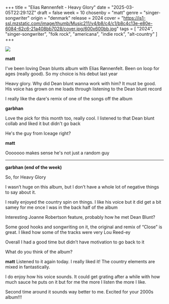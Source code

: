 +++
title = "Elias Rønnenfelt - Heavy Glory"
date = "2025-03-05T22:29:12Z"
draft = false
week = 10
chosenby = "matt"
genre = "singer-songwriter"
origin = "denmark"
release = 2024
cover = "https://is1-ssl.mzstatic.com/image/thumb/Music211/v4/b8/c4/c1/b8c4c13e-e80e-6084-62c6-21a408bb7028/cover.jpg/600x600bb.jpg"
tags = [
    "2024",
    "singer-songwriter",
    "folk rock",
    "americana",
    "indie rock",
    "alt-country"
]
+++

![](https://is1-ssl.mzstatic.com/image/thumb/Music211/v4/b8/c4/c1/b8c4c13e-e80e-6084-62c6-21a408bb7028/cover.jpg/600x600bb.jpg)

**matt**

I've been loving Dean blunts album with Elias Rønnenfelt. Been on loop for ages (really good). So my choice is his debut last year

Heavy glory. Why did Dean blunt wanna work with him? It must be good. His voice has grown on me loads through listening to the Dean blunt record

I really like the dare's remix of one of the songs off the album

**garbhan**

Love the pick for this month too, really cool. I listened to that Dean blunt collab and liked it but didn't go back

He's the guy from Iceage right?

**matt**

Ooooooo makes sense he's not just a random guy

---

**garbhan (end of the week)**

So, for Heavy Glory

I wasn’t huge on this album, but I don’t have a whole lot of negative things to say about it.

I really enjoyed the country spin on things. I like his voice but it did get a bit samey for me once I was in the back half of the album

Interesting Joanne Robertson feature, probably how he met Dean Blunt?

Some good hooks and songwriting on it, the original and remix of “Close” is great. I liked how some of the tracks were very Lou Reed-ey

Overall I had a good time but didn’t have motivation to go back to it

What do you think of the album?

**matt**
Listened to it again today. I really liked it! The country elements are mixed in fantastically.

I do enjoy how his voice sounds. It could get grating after a while with how much sauce he puts on it but for me the more I listen the more I like.

Second time around it sounds way better to me. Excited for your 2000s album!!!
